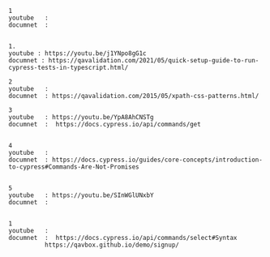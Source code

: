 
    1
    youtube   : 
    documnet  : 
    
    
    1. 
    youtube : https://youtu.be/j1YNpo8gG1c
    documnet : https://qavalidation.com/2021/05/quick-setup-guide-to-run-cypress-tests-in-typescript.html/

    2
    youtube   : 
    documnet  : https://qavalidation.com/2015/05/xpath-css-patterns.html/
    
    3
    youtube   : https://youtu.be/YpA8AhCNSTg
    documnet  :  https://docs.cypress.io/api/commands/get
    
    
    4
    youtube   : 
    documnet  : https://docs.cypress.io/guides/core-concepts/introduction-to-cypress#Commands-Are-Not-Promises
    
    
    5
    youtube   : https://youtu.be/SInWGlUNxbY
    documnet  : 
    

    1
    youtube   : 
    documnet  :  https://docs.cypress.io/api/commands/select#Syntax
              https://qavbox.github.io/demo/signup/
    
    
